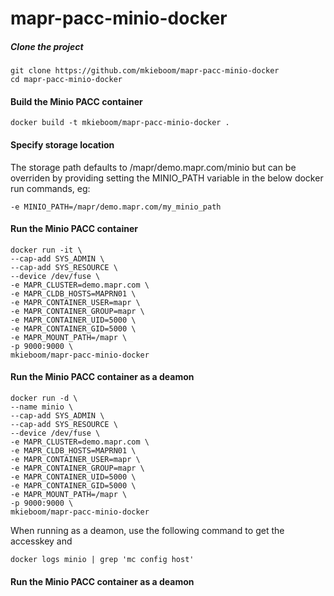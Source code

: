 # mapr-pacc-minio-docker

##### Clone the project
```
git clone https://github.com/mkieboom/mapr-pacc-minio-docker  
cd mapr-pacc-minio-docker  
```

#### Build the Minio PACC container
```
docker build -t mkieboom/mapr-pacc-minio-docker .
```

#### Specify storage location
The storage path defaults to /mapr/demo.mapr.com/minio but can be overriden by providing setting the MINIO_PATH variable in the below docker run commands, eg:  
```
-e MINIO_PATH=/mapr/demo.mapr.com/my_minio_path
```

#### Run the Minio PACC container
```
docker run -it \
--cap-add SYS_ADMIN \
--cap-add SYS_RESOURCE \
--device /dev/fuse \
-e MAPR_CLUSTER=demo.mapr.com \
-e MAPR_CLDB_HOSTS=MAPRN01 \
-e MAPR_CONTAINER_USER=mapr \
-e MAPR_CONTAINER_GROUP=mapr \
-e MAPR_CONTAINER_UID=5000 \
-e MAPR_CONTAINER_GID=5000 \
-e MAPR_MOUNT_PATH=/mapr \
-p 9000:9000 \
mkieboom/mapr-pacc-minio-docker
```

#### Run the Minio PACC container as a deamon
```
docker run -d \
--name minio \
--cap-add SYS_ADMIN \
--cap-add SYS_RESOURCE \
--device /dev/fuse \
-e MAPR_CLUSTER=demo.mapr.com \
-e MAPR_CLDB_HOSTS=MAPRN01 \
-e MAPR_CONTAINER_USER=mapr \
-e MAPR_CONTAINER_GROUP=mapr \
-e MAPR_CONTAINER_UID=5000 \
-e MAPR_CONTAINER_GID=5000 \
-e MAPR_MOUNT_PATH=/mapr \
-p 9000:9000 \
mkieboom/mapr-pacc-minio-docker
```
When running as a deamon, use the following command to get the accesskey and
```
docker logs minio | grep 'mc config host'
```

#### Run the Minio PACC container as a deamon






